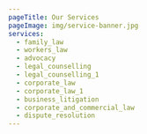 ```yaml
---
pageTitle: Our Services
pageImage: img/service-banner.jpg
services:
  - family_law
  - workers_law
  - advocacy
  - legal_counselling
  - legal_counselling_1
  - corporate_law
  - corporate_law_1
  - business_litigation
  - corporate_and_commercial_law
  - dispute_resolution
---
```

